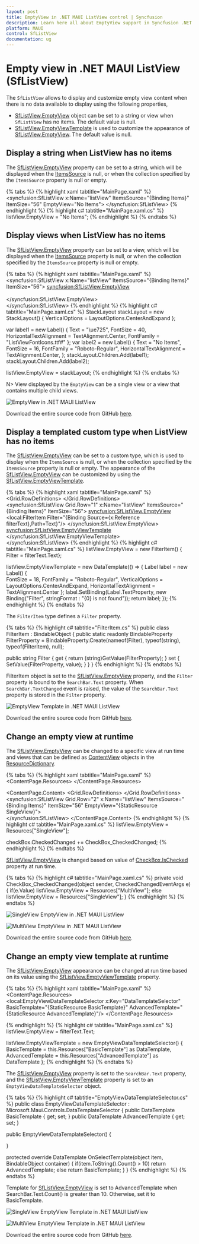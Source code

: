 ```yaml
---
layout: post
title: EmptyView in .NET MAUI ListView control | Syncfusion
description: Learn here all about EmptyView support in Syncfusion .NET MAUI ListView (SfListView) control and more.
platform: MAUI
control: SfListView
documentation: ug
---
```


# Empty view in .NET MAUI ListView (SfListView)

The `SfListView` allows to display and customize empty view content when there is no data available to display using the following properties,

 * [SfListView.EmptyView](https://help.syncfusion.com/cr/maui/Syncfusion.Maui.ListView.SfListView.html#Syncfusion_Maui_ListView_SfListView_EmptyView) object can be set to a string or view when `SfListView` has no items. The default value is null.
 * [SfListView.EmptyViewTemplate](https://help.syncfusion.com/cr/maui/Syncfusion.Maui.ListView.SfListView.html#Syncfusion_Maui_ListView_SfListView_EmptyViewTemplate) is used to customize the appearance of [SfListView.EmptyView](https://help.syncfusion.com/cr/maui/Syncfusion.Maui.ListView.SfListView.html#Syncfusion_Maui_ListView_SfListView_EmptyView). The default value is null.

## Display a string when ListView has no items

The [SfListView.EmptyView](https://help.syncfusion.com/cr/maui/Syncfusion.Maui.ListView.SfListView.html#Syncfusion_Maui_ListView_SfListView_EmptyView) property can be set to a string, which will be displayed when the [ItemsSource](https://help.syncfusion.com/cr/maui/Syncfusion.Maui.ListView.SfListView.html#Syncfusion_Maui_ListView_SfListView_ItemsSource) is null, or when the collection specified by the `ItemsSource` property is null or empty.

{% tabs %}
{% highlight xaml tabtitle="MainPage.xaml" %}
<ContentPage xmlns:syncfusion="clr-namespace:Syncfusion.Maui.ListView;assembly=Syncfusion.Maui.ListView">
  <syncfusion:SfListView x:Name="listView"
                         ItemsSource="{Binding Items}"
                         ItemSize="56"
                         EmptyView="No Items">
  </syncfusion:SfListView>
</ContentPage>
{% endhighlight %}
{% highlight c# tabtitle="MainPage.xaml.cs" %}
listView.EmptyView = "No Items";
{% endhighlight %}
{% endtabs %}

## Display views when ListView has no items

The [SfListView.EmptyView](https://help.syncfusion.com/cr/maui/Syncfusion.Maui.ListView.SfListView.html#Syncfusion_Maui_ListView_SfListView_EmptyView) property can be set to a view, which will be displayed when the [ItemsSource](https://help.syncfusion.com/cr/maui/Syncfusion.Maui.ListView.SfListView.html#Syncfusion_Maui_ListView_SfListView_ItemsSource) property is null, or when the collection specified by the `ItemsSource` property is null or empty.

{% tabs %}
{% highlight xaml tabtitle="MainPage.xaml" %}
<ContentPage xmlns:syncfusion="clr-namespace:Syncfusion.Maui.ListView;assembly=Syncfusion.Maui.ListView">
  <syncfusion:SfListView x:Name="listView"
                         ItemsSource="{Binding Items}"
                         ItemSize="56">
    <syncfusion:SfListView.EmptyView>
      <StackLayout VerticalOptions="CenterAndExpand" >
        <Label Text="&#xe725;" FontSize="40" HorizontalTextAlignment="Center"
                               FontFamily="{OnPlatform iOS=ListViewFontIcons, MacCatalyst=ListViewFontIcons, Android=ListViewFontIcons.ttf#, UWP=ListViewFontIcons.ttf#ListViewFontIcons}" />                      
        <Label Text="No Items" FontSize="16" FontFamily="Roboto-Regular" HorizontalTextAlignment="Center" />
      </StackLayout>                    
    </syncfusion:SfListView.EmptyView>                       
  </syncfusion:SfListView>
</ContentPage>
{% endhighlight %}
{% highlight c# tabtitle="MainPage.xaml.cs" %}
StackLayout stackLayout = new StackLayout() { VerticalOptions = LayoutOptions.CenterAndExpand };

var label1 = new Label()
{
  Text = "\ue725",
  FontSize = 40,
  HorizontalTextAlignment = TextAlignment.Center,
  FontFamily = "ListViewFontIcons.ttf#"
};
var label2 = new Label()
{
  Text = "No Items",
  FontSize = 16,
  FontFamily = "Roboto-Regular",
  HorizontalTextAlignment = TextAlignment.Center,
};
stackLayout.Children.Add(label1);
stackLayout.Children.Add(label2);

listView.EmptyView = stackLayout;
{% endhighlight %}
{% endtabs %}

N> View displayed by the `EmptyView` can be a single view or a view that contains multiple child views.

![EmptyView in .NET MAUI ListView](Images/emptyview/maui-listview-emptyview.jpg)

Download the entire source code from GitHub [here](https://github.com/SyncfusionExamples/how-to-display-a-view-when-.net-maui-listview-has-no-items).

## Display a templated custom type when ListView has no items

The [SfListView.EmptyView](https://help.syncfusion.com/cr/maui/Syncfusion.Maui.ListView.SfListView.html#Syncfusion_Maui_ListView_SfListView_EmptyView) can be set to a custom type, which is used to display when the `ItemsSource` is null, or when the collection specified by the `ItemsSource` property is null or empty. The appearance of the [SfListView.EmptyView](https://help.syncfusion.com/cr/maui/Syncfusion.Maui.ListView.SfListView.html#Syncfusion_Maui_ListView_SfListView_EmptyView) can be customized by using the [SfListView.EmptyViewTemplate](https://help.syncfusion.com/cr/maui/Syncfusion.Maui.ListView.SfListView.html#Syncfusion_Maui_ListView_SfListView_EmptyViewTemplate).

{% tabs %}
{% highlight xaml tabtitle="MainPage.xaml" %}
<ContentPage xmlns:syncfusion="clr-namespace:Syncfusion.Maui.ListView;assembly=Syncfusion.Maui.ListView"
             xmlns:local="clr-namespace:EmptyViewTemplate">
  <Grid>
    <Grid.RowDefinitions>
      <RowDefinition Height="30"/>
      <RowDefinition Height="*" />
    </Grid.RowDefinitions>
    <SearchBar x:Name="filterText" 
               FontSize="16"                              
               Placeholder="Filter Inventory" TextChanged="SearchBar_TextChanged"/>                                                   
    <syncfusion:SfListView Grid.Row="1" x:Name="listView"
                           ItemsSource="{Binding Items}"
                           ItemSize="56">
      <syncfusion:SfListView.EmptyView>
        <local:FilterItem Filter="{Binding Source={x:Reference filterText},Path=Text}"/>
      </syncfusion:SfListView.EmptyView>
      <syncfusion:SfListView.EmptyViewTemplate>
        <DataTemplate>
          <Label Text="{Binding Filter,StringFormat='{0} is not found'}" HorizontalTextAlignment="Center"     
                 VerticalOptions="CenterAndExpand"
                 FontSize="18" FontFamily="Roboto-Regular"/>
        </DataTemplate>
      </syncfusion:SfListView.EmptyViewTemplate>                         
    </syncfusion:SfListView>
  </Grid>
</ContentPage>
{% endhighlight %}
{% highlight c# tabtitle="MainPage.xaml.cs" %}
listView.EmptyView = new FilterItem() { Filter = filterText.Text};

listView.EmptyViewTemplate = new DataTemplate(() =>
{
  Label label = new Label()
  {					
    FontSize = 18,
    FontFamily = "Roboto-Regular",
    VerticalOptions = LayoutOptions.CenterAndExpand,
    HorizontalTextAlignment = TextAlignment.Center
  };
  label.SetBinding(Label.TextProperty, new Binding("Filter", stringFormat : "{0} is not found"));
  return label;
});
{% endhighlight %}
{% endtabs %}

The `FilterItem` type defines a `Filter` property.

{% tabs %}
{% highlight c# tabtitle="FilterItem.cs" %}
public class FilterItem : BindableObject
{
  public static readonly BindableProperty FilterProperty = BindableProperty.Create(nameof(Filter), typeof(string), typeof(FilterItem), null);

  public string Filter
  {
      get { return (string)GetValue(FilterProperty); }
      set { SetValue(FilterProperty, value); }
  }
}
{% endhighlight %}
{% endtabs %}

FilterItem object is set to the [SfListView.EmptyView](https://help.syncfusion.com/cr/maui/Syncfusion.Maui.ListView.SfListView.html#Syncfusion_Maui_ListView_SfListView_EmptyView) property, and the `Filter` property is bound to the `SearchBar.Text` property. When `SearchBar.TextChanged` event is raised, the value of the `SearchBar.Text` property is stored in the `Filter` property.  

![EmptyView Template in .NET MAUI ListView](Images/emptyview/maui-listview-emptyviewtemplate.jpg)

Download the entire source code from GitHub [here](https://github.com/SyncfusionExamples/how-to-customize-the-appearance-of-empty-view-using-empty-view-template-in-.net-maui-listview).

## Change an empty view at runtime

The [SfListView.EmptyView](https://help.syncfusion.com/cr/maui/Syncfusion.Maui.ListView.SfListView.html#Syncfusion_Maui_ListView_SfListView_EmptyView) can be changed to a specific view at run time and views that can be defined as [ContentView](https://learn.microsoft.com/en-us/dotnet/api/microsoft.maui.controls.contentview?view=net-maui-7.0) objects in the [ResourceDictionary](https://learn.microsoft.com/en-us/dotnet/api/microsoft.maui.controls.resourcedictionary?view=net-maui-7.0).

{% tabs %}
{% highlight xaml tabtitle="MainPage.xaml" %}
<ContentPage xmlns:syncfusion="clr-namespace:Syncfusion.Maui.ListView;assembly=Syncfusion.Maui.ListView"
             xmlns:local="clr-namespace:EmptyViewDemo">
  <ContentPage.Resources>
    <ResourceDictionary>
      <ContentView x:Key="SingleView">
        <Label Text="No Items" FontSize="18" FontFamily="Roboto-Regular" 
               HorizontalTextAlignment="Center" VerticalOptions="CenterAndExpand"/>
      </ContentView>
      <ContentView x:Key="MultiView">
        <StackLayout VerticalOptions="CenterAndExpand">
          <Label Text="&#xe725;" FontSize="40"
                 FontFamily="{OnPlatform iOS=ListViewFontIcons, MacCatalyst=ListViewFontIcons, Android=ListViewFontIcons.ttf#, UWP=ListViewFontIcons.ttf#ListViewFontIcons}"
                 HorizontalTextAlignment="Center" />
          <Label TextColor="#666666" Text="No Items" FontSize="16" FontFamily="Roboto-Regular" HorizontalTextAlignment="Center" />
        </StackLayout>
      </ContentView>
    </ResourceDictionary>
  </ContentPage.Resources>

  <ContentPage.Content>
    <Grid>
      <Grid.RowDefinitions>
        <RowDefinition Height="30"/>
        <RowDefinition Height="30"/>
        <RowDefinition Height="*" />
      </Grid.RowDefinitions>
      <SearchBar x:Name="filterText" 
                 FontSize="16"                              
                 Placeholder="Filter Inventory" TextChanged="SearchBar_TextChanged"/> 
      <CheckBox Grid.Row="1" x:Name="checkBox" IsChecked="False" 
                             CheckedChanged="CheckBox_CheckedChanged"/>                                                  
      <syncfusion:SfListView Grid.Row="2" x:Name="listView"
                             ItemsSource="{Binding Items}"
                             ItemSize="56"
                             EmptyView="{StaticResource SingleView}">                   
      </syncfusion:SfListView>
    </Grid>
  </ContentPage.Content>
</ContentPage>
{% endhighlight %}
{% highlight c# tabtitle="MainPage.xaml.cs" %}
listView.EmptyView = Resources["SingleView"];

checkBox.CheckedChanged += CheckBox_CheckedChanged;
{% endhighlight %}
{% endtabs %}

[SfListView.EmptyView](https://help.syncfusion.com/cr/maui/Syncfusion.Maui.ListView.SfListView.html#Syncfusion_Maui_ListView_SfListView_EmptyView) is changed based on value of [CheckBox.IsChecked](vhttps://learn.microsoft.com/en-us/dotnet/api/microsoft.maui.controls.checkbox.ischecked?view=net-maui-7.0) property at run time.

{% tabs %}
{% highlight c# tabtitle="MainPage.xaml.cs" %}
private void CheckBox_CheckedChanged(object sender, CheckedChangedEventArgs e)
{
  if(e.Value)
    listView.EmptyView = Resources["MultiView"];
  else
    listView.EmptyView = Resources["SingleView"];
}
{% endhighlight %}
{% endtabs %}

![SingleView EmptyView in .NET MAUI ListView](Images/emptyview/maui-listview-singleview-emptyview.jpg)

![MultiView EmptyView in .NET MAUI ListView](Images/emptyview/maui-listview-multiview-emptyview.jpg)

Download the entire source code from GitHub [here](https://github.com/SyncfusionExamples/how-to-change-empty-view-at-run-time-in-.net-maui-listview).

## Change an empty view template at runtime

The [SfListView.EmptyView](https://help.syncfusion.com/cr/maui/Syncfusion.Maui.ListView.SfListView.html#Syncfusion_Maui_ListView_SfListView_EmptyView) appearance can be changed at run time based on its value using the [SfListView.EmptyViewTemplate](https://help.syncfusion.com/cr/maui/Syncfusion.Maui.ListView.SfListView.html#Syncfusion_Maui_ListView_SfListView_EmptyViewTemplate) property.

{% tabs %}
{% highlight xaml tabtitle="MainPage.xaml" %}
<ContentPage xmlns:syncfusion="clr-namespace:Syncfusion.Maui.ListView;assembly=Syncfusion.Maui.ListView"
             xmlns:local="clr-namespace:EmptyViewTemplate">
  <ContentPage.Resources>
    <ResourceDictionary>          
      <DataTemplate x:Key="BasicTemplate">
        <Label Text="{Binding .,StringFormat='{0} is not found'}" 
               HorizontalTextAlignment="Center" VerticalOptions="CenterAndExpand"
               FontSize="18" FontFamily="Roboto-Regular"/>
      </DataTemplate>
      <DataTemplate  x:Key="AdvancedTemplate">
        <StackLayout VerticalOptions="CenterAndExpand">
          <Label Text="&#xe725;" 
                 FontSize="40"
                 FontFamily="{OnPlatform iOS=ListViewFontIcons, MacCatalyst=ListViewFontIcons, Android=ListViewFontIcons.ttf#, UWP=ListViewFontIcons.ttf#ListViewFontIcons}"
                 HorizontalTextAlignment="Center"/>
          <Label Text="{Binding .,StringFormat='{0} is not found'}" 
                 FontSize="16" 
                 FontFamily="Roboto-Regular" 
                 HorizontalTextAlignment="Center"/>
        </StackLayout>
      </DataTemplate>
      <local:EmptyViewDataTemplateSelector x:Key="DataTemplateSelector" 
                                           BasicTemplate="{StaticResource BasicTemplate}" 
                                           AdvancedTemplate="{StaticResource AdvancedTemplate}"/>
    </ResourceDictionary>
  </ContentPage.Resources> 

  <Grid>
    <Grid.RowDefinitions>
      <RowDefinition Height="30"/>
      <RowDefinition Height="*" />
    </Grid.RowDefinitions>
    <SearchBar x:Name="filterText" 
               FontSize="16"                              
               Placeholder="Filter Inventory" TextChanged="SearchBar_TextChanged"/>                                                   
    <syncfusion:SfListView Grid.Row="1" x:Name="listView"
                           ItemsSource="{Binding Items}"
                           ItemSize="56"
                           EmptyView="{Binding Source={x:Reference filterText},Path=Text}"
                           EmptyViewTemplate="{StaticResource DataTemplateSelector}">                         
    </syncfusion:SfListView>
  </Grid>
</ContentPage>
{% endhighlight %}
{% highlight c# tabtitle="MainPage.xaml.cs" %}
listView.EmptyView = filterText.Text;

listView.EmptyViewTemplate = new EmptyViewDataTemplateSelector() { BasicTemplate = this.Resources["BasicTemplate"] as DataTemplate, AdvancedTemplate = this.Resources["AdvancedTemplate"] as DataTemplate };
{% endhighlight %}
{% endtabs %}

The [SfListView.EmptyView](https://help.syncfusion.com/cr/maui/Syncfusion.Maui.ListView.SfListView.html#Syncfusion_Maui_ListView_SfListView_EmptyView) property is set to the `SearchBar.Text` property, and the [SfListView.EmptyViewTemplate](https://help.syncfusion.com/cr/maui/Syncfusion.Maui.ListView.SfListView.html#Syncfusion_Maui_ListView_SfListView_EmptyViewTemplate) property is set to an `EmptyViewDataTemplateSelector` object.

{% tabs %}
{% highlight c# tabtitle="EmptyViewDataTemplateSelector.cs" %}
public class EmptyViewDataTemplateSelector : Microsoft.Maui.Controls.DataTemplateSelector
{
  public DataTemplate BasicTemplate { get; set; }
  public DataTemplate AdvancedTemplate { get; set; }

  public EmptyViewDataTemplateSelector()
  {
    
  }

  protected override DataTemplate OnSelectTemplate(object item, BindableObject container)
  {
    if(item.ToString().Count() > 10)
        return AdvancedTemplate;
    else
        return BasicTemplate;
  }
}
{% endhighlight %}
{% endtabs %}

Template for [SfListView.EmptyView](https://help.syncfusion.com/cr/maui/Syncfusion.Maui.ListView.SfListView.html#Syncfusion_Maui_ListView_SfListView_EmptyView) is set to AdvancedTemplate when SearchBar.Text.Count() is greater than 10. Otherwise, set it to BasicTemplate.

![SingleView EmptyView Template in .NET MAUI ListView](Images/emptyview/maui-listview-singleview-emptyview-template.jpg)

![MultiView EmptyView Template in .NET MAUI ListView](Images/emptyview/maui-listview-multiview-emptyview-template.jpg)

Download the entire source code from GitHub [here](https://github.com/SyncfusionExamples/how-to-change-empty-view-template-at-run-time-in-.net-maui-listview).